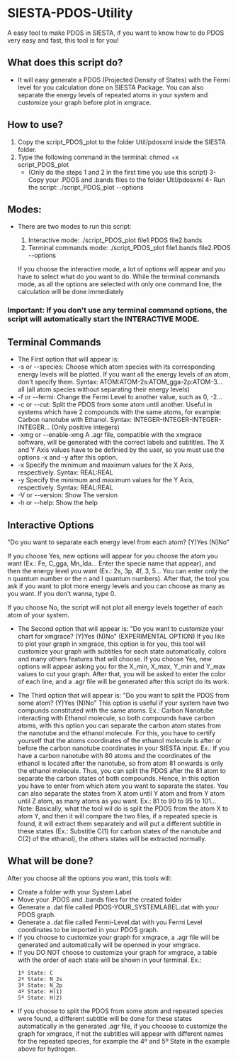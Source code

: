 # SIESTA-PDOS-Utility
A easy tool to make PDOS in SIESTA, if you want to know how to do PDOS very easy and fast, this tool is for you!

## What does this script do?
- It will easy generate a PDOS (Projected Density of States) with the Fermi level for you calculation done on SIESTA Package. You can also separate the energy levels of repeated atoms in your system and customize your graph before plot in xmgrace.

## **How to use?**
1. Copy the script_PDOS_plot to the folder Util/pdosxml inside the SIESTA folder.
2. Type the following command in the terminal: chmod +x script_PDOS_plot
   - (Only do the steps 1 and 2 in the first time you use this script)
 3- Copy your .PDOS and .bands files to the folder Util/pdosxml
 4- Run the script: ./script_PDOS_plot --options

## Modes:
- There are two modes to run this script:
   1. Interactive mode:
                   ./script_PDOS_plot file1.PDOS file2.bands
   2. Terminal commands mode:
                   ./script_PDOS_plot file1.bands file2.PDOS --options

   If you choose the interactive mode, a lot of options will appear and you
   have to select what do you want to do. While the terminal commands mode, as
   all the options are selected with only one command line, the calculation
   will be done immediately

### Important: If you don't use any terminal command options, the script will automatically start the INTERACTIVE MODE.

## Terminal Commands

- The First option that will appear is:
- -s or --species:   Choose which atom species with its corresponding energy
                   levels will be plotted. If you want all the energy levels
                   of an atom, don't specify them.
                   Syntax: ATOM:ATOM-2s:ATOM_gga-2p:ATOM-3...
                           all (all atom species without separating their
                                energy levels)
-    -f or --fermi:     Change the Fermi Level to another value, such as 0, -2...
-    -c or --cut:       Split the PDOS from some atom until another. Useful in
                   systems which have 2 compounds with the same atoms, for
                   example: Carbon nanotube with Ethanol.
                   Syntax: INTEGER-INTEGER-INTEGER-INTEGER...
                   (Only positive integers)
-    -xmg or --enable-xmg
                   A .agr file, compatible with the xmgrace software, will
                   be generated with the correct labels and subtitles.
                   The X and Y Axis values have to be definied by the user,
                   so you must use the options -x and -y after this option.
-    -x              Specify the minimum and maximum values for the X Axis,
                   respectively.
                   Syntax: REAL:REAL
-    -y              Specify the minimum and maximum values for the Y Axis,
                   respectively.
                   Syntax: REAL:REAL
-    -V or --version: Show The version
-    -h or --help: Show the help

## Interactive Options

"Do you want to separate each energy level from each atom? (Y)Yes (N)No"

If you choose Yes, new options will appear for you choose the atom you want (Ex.: Fe, C_gga, Mn_lda... Enter the specie name that appear), and then the energy level you want (Ex.: 2s, 3p, 4f, 3, 5... You can enter only the n quantum number or the n and l quantum numbers). After that, the tool you ask if you want to plot more energy levels and you can choose as many as you want. If you don't wanna, type 0.

If you choose No, the script will not plot all energy levels together of each atom of your system.

- The Second option that will appear is:
"Do you want to customize your chart for xmgrace? (Y)Yes (N)No"
(EXPERIMENTAL OPTION)
If you like to plot your graph in xmgrace, this option is for you, this tool will customize your graph with subtitles for each state automatically, colors and many others features that will choose.
If you choose Yes, new options will appear asking you for the X_min, X_max, Y_min and Y_max values to cut your graph. After that, you will be asked to enter the color of each line, and a .agr file will be generated after this script do its work.

- The Third option that will appear is:
"Do you want to split the PDOS from some atom? (Y)Yes (N)No" 
This option is useful if your system have two compunds constituted with the same atoms. Ex.: Carbon Nanotube interacting with Ethanol molecule, so both compounds have carbon atoms, with this option you can separate the carbon atom states from the nanotube and the ethanol molecule. 
For this, you have to certify yourself that the atoms coordinates of the ethanol molecule is after or before the carbon nanotube coordinates in your SIESTA input. Ex.: If you have a carbon nanotube with 80 atoms and the coordinates of the ethanol is located after the nanotube, so from atom 81 onwards is only the ethanol molecule. Thus, you can split the PDOS after the 81 atom to separate the carbon states of both compounds. 
Hence, in this option you have to enter from which atom you want to separate the states. You can also separate the states from X atom until Y atom and from Y atom until Z atom, as many atoms as you want. Ex.: 81 to 90 to 95 to 101...
Note: Basically, what the tool wil do is split the PDOS from the atom X to atom Y, and then it will compare the two files, if a repeated specie is found, it will extract them separately and will put a different subtitle in these states (Ex.: Substitle C(1) for carbon states of the nanotube and C(2) of the ethanol), the others states will be extracted normally.

## What will be done?
After you choose all the options you want, this tools will:
- Create a folder with your System Label
- Move your .PDOS and .bands files for the created folder
- Generate a .dat file called PDOS-YOUR_SYSTEMLABEL.dat with your PDOS graph.
- Generate a .dat file called Fermi-Level.dat with you Fermi Level coordinates to be imported in your PDOS graph.
- If you choose to customize your graph for xmgrace, a .agr file will be generated and automatically will be openned in your xmgrace.
- If you DO NOT choose to customize your graph for xmgrace, a table with the order of each state will be shown in your terminal. Ex.: 
    ```
    1º State: C
    2º State: N_2s
    3º State: N_2p
    4º State: H(1)
    5º State: H(2)
     ```
- If you choose to split the PDOS from some atom and repeated species were found, a different subtitle will be done for these states automatically in the generated .agr file, if you chooose to customize the graph for xmgrace, if not the subtitles will appear with different names for the repeated species, for example the 4º and 5º State in the example above for hydrogen.
